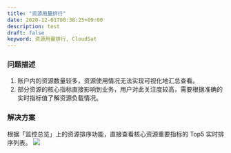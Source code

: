 ```yaml
---
title: "资源用量排行"
date: 2020-12-01T00:38:25+09:00
description: test
draft: false
keyword: 资源用量排行, CloudSat
---
```



### 问题描述

1. 账户内的资源数量较多，资源使用情况无法实现可视化地汇总查看。
2. 部分资源的核心指标直接影响到业务，用户对此关注度较高，需要根据准确的实时指标值了解资源负载情况。

### 解决方案

根据「监控总览」上的资源排序功能，直接查看核心资源重要指标的 Top5 实时排序列表。
![](../best-practices.assets/20201104142142.png)